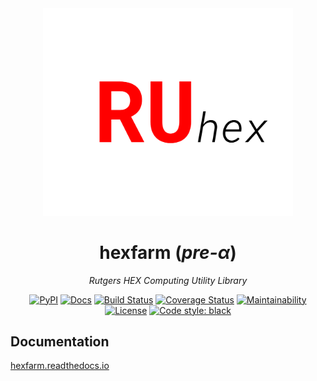 <div align="center">
<img src="https://raw.githubusercontent.com/bhgomes/hexfarm/master/docs/_static/ru_hex.png" alt="" width="400"/>

# hexfarm (_pre-α_)
_Rutgers HEX Computing Utility Library_

[![PyPI](https://img.shields.io/pypi/v/hexfarm.svg)](https://pypi.org/project/hexfarm)
[![Docs](https://readthedocs.org/projects/hexfarm/badge/)](http://hexfarm.readthedocs.io/en/stable/)
[![Build Status](https://travis-ci.com/bhgomes/hexfarm.svg?branch=master)](https://travis-ci.com/bhgomes/hexfarm)
[![Coverage Status](https://coveralls.io/repos/github/bhgomes/hexfarm/badge.svg?branch=master)](https://coveralls.io/github/bhgomes/hexfarm?branch=master)
[![Maintainability](https://api.codeclimate.com/v1/badges/88176f356ea8c698a18e/maintainability)](https://codeclimate.com/github/bhgomes/hexfarm/maintainability)
[![License](https://img.shields.io/github/license/bhgomes/hexfarm.svg?color=blue)](https://github.com/bhgomes/hexfarm/blob/master/LICENSE)
[![Code style: black](https://img.shields.io/badge/code%20style-black-000000.svg)](https://github.com/ambv/black)

</div>


## Documentation

[hexfarm.readthedocs.io](https://hexfarm.readthedocs.io)
